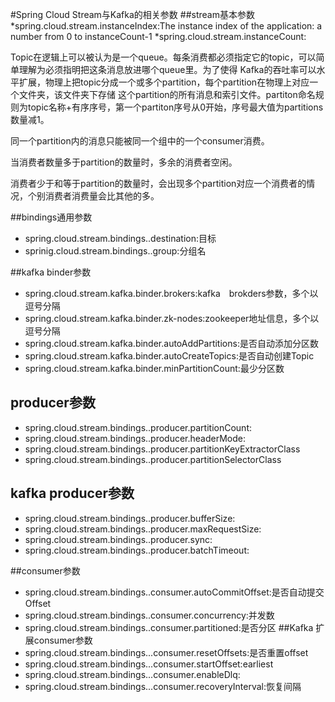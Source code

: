 #Spring Cloud Stream与Kafka的相关参数
##stream基本参数
*spring.cloud.stream.instanceIndex:The instance index of the application: a number from 0 to instanceCount-1
*spring.cloud.stream.instanceCount:
>     
Topic在逻辑上可以被认为是一个queue。每条消费都必须指定它的topic，可以简单理解为必须指明把这条消息放进哪个queue里。为了使得 Kafka的吞吐率可以水平扩展，物理上把topic分成一个或多个partition，每个partition在物理上对应一个文件夹，该文件夹下存储 这个partition的所有消息和索引文件。partiton命名规则为topic名称+有序序号，第一个partiton序号从0开始，序号最大值为partitions数量减1。
>
同一个partition内的消息只能被同一个组中的一个consumer消费。
>
当消费者数量多于partition的数量时，多余的消费者空闲。
>
消费者少于和等于partition的数量时，会出现多个partition对应一个消费者的情况，个别消费者消费量会比其他的多。


##bindings通用参数
* spring.cloud.stream.bindings.<bindingName>.destination:目标
* sprinig.cloud.stream.bindings.<bindingName>.group:分组名


##kafka binder参数
* spring.cloud.stream.kafka.binder.brokers:kafka　brokders参数，多个以逗号分隔
* spring.cloud.stream.kafka.binder.zk-nodes:zookeeper地址信息，多个以逗号分隔
* spring.cloud.stream.kafka.binder.autoAddPartitions:是否自动添加分区数
* spring.cloud.stream.kafka.binder.autoCreateTopics:是否自动创建Topic
* spring.cloud.stream.kafka.binder.minPartitionCount:最少分区数

## producer参数
* spring.cloud.stream.bindings.<bindingName>.producer.partitionCount:
* spring.cloud.stream.bindings.<bindingName>.producer.headerMode:
* spring.cloud.stream.bindings.<bindingName>.producer.partitionKeyExtractorClass
* spring.cloud.stream.bindings.<bindingName>.producer.partitionSelectorClass

## kafka producer参数
* spring.cloud.stream.bindings.<bindingName>.producer.bufferSize:
* spring.cloud.stream.bindings.<bindingName>.producer.maxRequestSize:
* spring.cloud.stream.bindings.<bindingName>.producer.sync:
* spring.cloud.stream.bindings.<bindingName>.producer.batchTimeout:



##consumer参数
* spring.cloud.stream.bindings.<bindingName>.consumer.autoCommitOffset:是否自动提交Offset
* spring.cloud.stream.bindings.<bindingName>.consumer.concurrency:并发数
* spring.cloud.stream.bindings.<bindingName>.consumer.partitioned:是否分区
##Kafka 扩展consumer参数
* spring.cloud.stream.bindings..<bindingName>.consumer.resetOffsets:是否重置offset
* spring.cloud.stream.bindings..<bindingName>.consumer.startOffset:earliest
* spring.cloud.stream.bindings..<bindingName>.consumer.enableDlq:
* spring.cloud.stream.bindings..<bindingName>.consumer.recoveryInterval:恢复间隔

